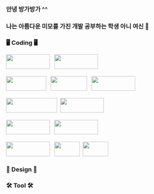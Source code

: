 ### 안녕 방가방가 ^^
### 나는 아름다운 미모를 가진 개발 공부하는 학생 아니 여신 👋



### 🖥 Coding 🖥
  <img src="https://img.shields.io/badge/java-007396?style=for-the-badge&logo=java&logoColor=white" style="height:40px; width:120px;"> &nbsp;
  <img src="https://img.shields.io/badge/spring-6DB33F?style=for-the-badge&logo=spring&logoColor=white" style="height:40px; width:120px;">
  <br><br>
  <img src="https://img.shields.io/badge/html5-E34F26?style=for-the-badge&logo=html5&logoColor=white" style="height:40px; width:110px;"> &nbsp;
  <img src="https://img.shields.io/badge/css-1572B6?style=for-the-badge&logo=css3&logoColor=white" style="height:40px; width:100px;"> &nbsp;
  <img src="https://img.shields.io/badge/javascript-F7DF1E?style=for-the-badge&logo=javascript&logoColor=black" style="height:40px; width:120px;">
  <br><br>
  <img src="https://img.shields.io/badge/bootstrap-7952B3?style=for-the-badge&logo=bootstrap&logoColor=white" style="height:40px; width:140px;">&nbsp;
  <img src="https://img.shields.io/badge/jquery-0769AD?style=for-the-badge&logo=jquery&logoColor=white" style="height:40px; width:120px;">
  <br><br>
  <img src="https://img.shields.io/badge/mariaDB-003545?style=for-the-badge&logo=mariaDB&logoColor=white" style="height:40px; width:120px;"> &nbsp;
  <img src="https://img.shields.io/badge/oracle-F80000?style=for-the-badge&logo=oracle&logoColor=white" style="height:40px; width:120px;">
  <br><br>
  <img src="https://img.shields.io/badge/Python-3776AB?style=for-the-badge&logo=Python&logoColor=white" style="height:40px; width:120px;"> &nbsp;
  <img src="https://img.shields.io/badge/C-A8B9CC?style=for-the-badge&logo=C&logoColor=black" style="height:40px; width:70px;">&nbsp;
  <img src="https://img.shields.io/badge/C++-00599C?style=for-the-badge&logo=C++&logoColor=black" style="height:40px; width:70px;">
### 🎨 Design 🎨

### 🛠 Tool 🛠
<!--
**yujin981126/yujin981126** is a ✨ _special_ ✨ repository because its `README.md` (this file) appears on your GitHub profile.
Here are some ideas to get you started:
- 🔭 I’m currently working on ...
- 🌱 I’m currently learning ...
- 👯 I’m looking to collaborate on ...
- 🤔 I’m looking for help with ...
- 💬 Ask me about ...
- 📫 How to reach me: ...
- 😄 Pronouns: ...
- ⚡ Fun fact: ...
-->
